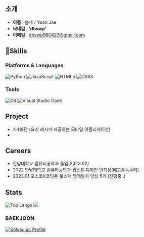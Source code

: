 ## **소개**
- **이름** : 윤제 / Yoon Jae
- **닉네임** : **'dbswp'**
- **이메일** : dbswp980427@gmail.com

## 💪Skills
### Platforms & Languages
![Python](https://img.shields.io/badge/Python-3776AB.svg?&style=for-the-badge&logo=Python&logoColor=white)
![JavaScript](https://img.shields.io/badge/JavaScript-F7DF1E.svg?&style=for-the-badge&logo=JavaScript&logoColor=white)
![HTML5](https://img.shields.io/badge/HTML5-E34F26.svg?&style=for-the-badge&logo=HTML5&logoColor=white)
![CSS3](https://img.shields.io/badge/CSS3-1572B6.svg?&style=for-the-badge&logo=CSS3&logoColor=white)

### Tools
![Git](https://img.shields.io/badge/Git-F05032.svg?&style=for-the-badge&logo=Git&logoColor=white)
![Visual Studio Code](https://img.shields.io/badge/Visual%20Studio%20Code-007ACC.svg?&style=for-the-badge&logo=Visual%20Studio%20Code&logoColor=white)

## Project
- 자취9단 (요리 레시피 제공하는 모바일 어플리케이션)
- 

## Careers
- 한남대학교 컴퓨터공학과 졸업(2023.02)
- 2022 한남대학교 컴퓨터공학과 캡스톤 디자인 인기상(배고픈독수리)
- 2023.01 포스코X코딩온 풀스택 웹개발자 양성 5기 (진행중..)

## Stats
![Top Langs](https://github-readme-stats.vercel.app/api/top-langs/?username=dbswp&theme=dracula) 
<img src="https://github-readme-stats.vercel.app/api?username=dbswp&show_icons=true&theme=radical">

### BAEKJOON
[![Solved.ac Profile](http://mazassumnida.wtf/api/v2/generate_badge?boj=dbswp123)](https://solved.ac/dbswp123/)
